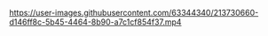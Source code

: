 

https://user-images.githubusercontent.com/63344340/213730660-d146ff8c-5b45-4464-8b90-a7c1cf854f37.mp4

